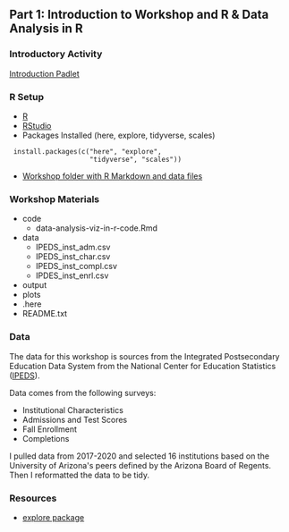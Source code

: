 ## Part 1: Introduction to Workshop and R & Data Analysis in R 

### Introductory Activity

[Introduction Padlet](https://padlet.com/jschilling_ccs/air_R_intro)


### R Setup
- [R](https://www.r-project.org/)
- [RStudio](https://www.rstudio.com/)
- Packages Installed (here, explore, tidyverse, scales)
 ```
  install.packages(c("here", "explore", 
                     "tidyverse", "scales"))
 ```
- [Workshop folder with R Markdown and data files](https://github.com/jennschilling/data-analysis-viz-in-R/tree/main/air-workshop-materials)

### Workshop Materials
- code
  - data-analysis-viz-in-r-code.Rmd
- data
  - IPEDS_inst_adm.csv
  - IPEDS_inst_char.csv
  - IPEDS_inst_compl.csv
  - IPDES_inst_enrl.csv
- output
- plots
- .here
- README.txt

### Data
The data for this workshop is sources from the Integrated Postsecondary Education Data System from the National Center for Education Statistics ([IPEDS](https://nces.ed.gov/ipeds/use-the-data)).

Data comes from the following surveys:
- Institutional Characteristics
- Admissions and Test Scores
- Fall Enrollment
- Completions

I pulled data from 2017-2020 and selected 16 institutions based on the University of Arizona's peers defined by the Arizona Board of Regents. Then I reformatted the data to be tidy. 

### Resources

- [explore package](https://github.com/rolkra/explore)
